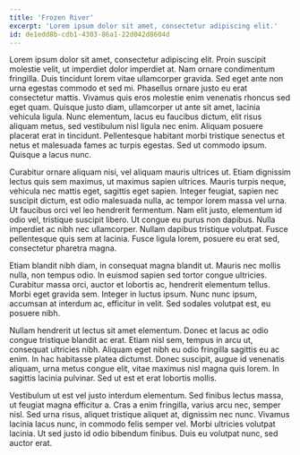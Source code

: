 ```yaml
---
title: 'Frozen River'
excerpt: 'Lorem ipsum dolor sit amet, consectetur adipiscing elit.'
id: de1edd8b-cdb1-4303-86a1-22d042d8604d
---
```

Lorem ipsum dolor sit amet, consectetur adipiscing elit. Proin suscipit molestie velit, ut imperdiet dolor imperdiet at. Nam ornare condimentum fringilla. Duis tincidunt lorem vitae ullamcorper gravida. Sed eget ante non urna egestas commodo et sed mi. Phasellus ornare justo eu erat consectetur mattis. Vivamus quis eros molestie enim venenatis rhoncus sed eget quam. Quisque justo diam, ullamcorper ut ante sit amet, lacinia vehicula ligula. Nunc elementum, lacus eu faucibus dictum, elit risus aliquam metus, sed vestibulum nisl ligula nec enim. Aliquam posuere placerat erat in tincidunt. Pellentesque habitant morbi tristique senectus et netus et malesuada fames ac turpis egestas. Sed ut commodo ipsum. Quisque a lacus nunc.

Curabitur ornare aliquam nisi, vel aliquam mauris ultrices ut. Etiam dignissim lectus quis sem maximus, ut maximus sapien ultrices. Mauris turpis neque, vehicula nec mattis eget, sagittis eget sapien. Integer feugiat, sapien nec suscipit dictum, est odio malesuada nulla, ac tempor lorem massa vel urna. Ut faucibus orci vel leo hendrerit fermentum. Nam elit justo, elementum id odio vel, tristique suscipit libero. Ut congue eu purus non dapibus. Nulla imperdiet ac nibh nec ullamcorper. Nullam dapibus tristique volutpat. Fusce pellentesque quis sem at lacinia. Fusce ligula lorem, posuere eu erat sed, consectetur pharetra magna.

Etiam blandit nibh diam, in consequat magna blandit ut. Mauris nec mollis nulla, non tempus odio. In euismod sapien sed tortor congue ultricies. Curabitur massa orci, auctor et lobortis ac, hendrerit elementum tellus. Morbi eget gravida sem. Integer in luctus ipsum. Nunc nunc ipsum, accumsan at interdum ac, efficitur in velit. Sed sodales volutpat est, eu posuere nibh.

Nullam hendrerit ut lectus sit amet elementum. Donec et lacus ac odio congue tristique blandit ac erat. Etiam nisl sem, tempus in arcu ut, consequat ultricies nibh. Aliquam eget nibh eu odio fringilla sagittis eu ac enim. In hac habitasse platea dictumst. Donec suscipit, augue id venenatis aliquam, urna metus congue elit, vitae maximus nisl magna quis lorem. In sagittis lacinia pulvinar. Sed ut est et erat lobortis mollis.

Vestibulum ut est vel justo interdum elementum. Sed finibus lectus massa, ut feugiat magna efficitur a. Cras a enim fringilla, varius arcu nec, semper nisl. Sed urna risus, aliquet tristique aliquet at, dignissim nec nunc. Vivamus lacinia lacus nunc, in commodo felis semper vel. Morbi ultricies volutpat lacinia. Ut sed justo id odio bibendum finibus. Duis eu volutpat nunc, sed auctor erat. 